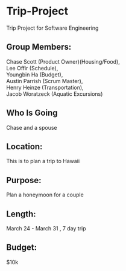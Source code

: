 # Trip-Project
Trip Project for Software Engineering

## Group Members: 
Chase Scott (Product Owner)(Housing/Food), </br>
Lee Offir (Schedule), </br>
Youngbin Ha (Budget), </br>
Austin Parrish (Scrum Master), </br>
Henry Heinze (Transportation), </br>
Jacob Woratzeck (Aquatic Excursions) </br>

## Who Is Going
Chase and a spouse

## Location: 
This is to plan a trip to Hawaii </br>
## Purpose: 
Plan a honeymoon for a couple </br>
## Length: 
March 24 - March 31 , 7 day trip </br>

## Budget: 
$10k 



